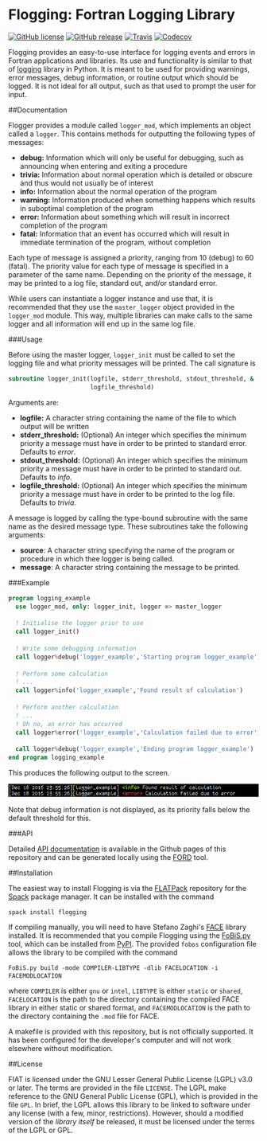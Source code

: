 # Flogging: Fortran Logging Library
[![GitHub license](https://img.shields.io/badge/license-LGPL_v3-blue.svg)](./LICENSE)
[![GitHub release](https://img.shields.io/github/release/cmacmackin/flogging.svg)](https://github.com/cmacmackin/flogging/releases)
[![Travis](https://img.shields.io/travis/cmacmackin/flogging.svg)](https://travis-ci.org/cmacmackin/flogging)
[![Codecov](https://img.shields.io/codecov/c/github/cmacmackin/flogging.svg)](https://codecov.io/gh/cmacmackin/flogging)

Flogging provides an easy-to-use interface for logging events and
errors in Fortran applications and libraries. Its use and
functionality is similar to that of
[logging](https://docs.python.org/2/library/logging.html) library in
Python. It is meant to be used for providing warnings, error messages,
debug information, or routine output which should be logged. It is not
ideal for all output, such as that used to prompt the user for input.


##Documentation

Flogger provides a module called `logger_mod`, which implements an
object called a `logger`. This contains methods for outputting the
following types of messages:

- **debug:** Information which will only be useful for debugging, such
  as announcing when entering and exiting a procedure
- **trivia:** Information about normal operation which is detailed or
  obscure and thus would not usually be of interest
- **info:** Information about the normal operation of the program
- **warning:** Information produced when something happens which
  results in suboptimal completion of the program
- **error:** Information about something which will result in
  incorrect completion of the program
- **fatal:** Information that an event has occurred which will result
  in immediate termination of the program, without completion

Each type of message is assigned a priority, ranging from 10 (debug)
to 60 (fatal). The priority value for each type of message is
specified in a parameter of the same name. Depending on the priority
of the message, it may be printed to a log file, standard out, and/or
standard error.

While users can instantiate a logger instance and use that, it is
recommended that they use the `master_logger` object provided in the
`logger_mod` module. This way, multiple libraries can make calls to
the same logger and all information will end up in the same log file.

###Usage

Before using the master logger, `logger_init` must be called to set
the logging file and what priority messages will be printed. The
call signature is
```fortran
subroutine logger_init(logfile, stderr_threshold, stdout_threshold, &
	                   logfile_threshold)
```
Arguments are:

- **logfile:** A character string containing the name of the file to
  which output will be written
- **stderr_threshold:** (Optional) An integer which specifies the
  minimum priority a message must have in order to be printed to
  standard error. Defaults to *error*.
- **stdout_threshold:** (Optional) An integer which specifies the
  minimum priority a message must have in order to be printed to
  standard out. Defaults to *info*.
- **logfile_threshold:** (Optional) An integer which specifies the
  minimum priority a message must have in order to be printed to the
  log file. Defaults to *trivia*.

A message is logged by calling the type-bound subroutine with the same
name as the desired message type. These subroutines take the following
arguments:

- **source**: A character string specifying the name of the
  program or procedure in which thee logger is being called.
- **message**: A character string containing the message to be
  printed.

###Example

```fortran
program logging_example
  use logger_mod, only: logger_init, logger => master_logger

  ! Initialise the logger prior to use
  call logger_init()

  ! Write some debugging information
  call logger%debug('logger_example','Starting program logger_example')

  ! Perform some calculation
  ! ...
  call logger%info('logger_example','Found result of calculation')

  ! Perform another calculation
  ! ...
  ! Oh no, an error has occurred
  call logger%error('logger_example','Calculation failed due to error')

  call logger%debug('logger_example','Ending program logger_example')
end program logging_example
```

This produces the following output to the screen.

![Output from the example program above](./media/sample-output.png)

Note that debug information is not displayed, as its priority falls
below the default threshold for this.

###API

Detailed [API documentation](https://cmacmackin.github.io/flogging) is
available in the Github pages of this repository and can be generated
locally using the [FORD](https://github.com/cmacmackin/ford) tool. 


##Installation

The easiest way to install Flogging is via the
[FLATPack](https://github.com/Fortran-FOSS-Programmers/FLATPack)
repository for the [Spack](https://spack.readthedocs.io/en/latest/)
package manager. It can be installed with the command
```
spack install flogging
```

If compiling manually, you will need to have Stefano Zaghi's
[FACE](https://github.com/szaghi/FACE) library installed. It is
recommended that you compile Flogging using the
[FoBiS.py](https://github.com/szaghi/FoBiS) tool, 
which can be installed from
[PyPI](https://pypi.python.org/pypi/FoBiS.py/). The provided `fobos`
configuration file allows the library to be compiled with the command
```
FoBiS.py build -mode COMPILER-LIBTYPE -dlib FACELOCATION -i FACEMODLOCATION
```
where `COMPILER` is either `gnu` or `intel`, `LIBTYPE` is either
`static` or `shared`, `FACELOCATION` is the path to the directory
containing the compiled FACE library in either static or shared
format, and `FACEMODLOCATION` is the path to the directory containing
the `.mod` file for FACE.

A makefile is provided with this repository, but is not officially
supported. It has been configured for the developer's computer and
will not work elsewhere without modification.


##License

FIAT is licensed under the GNU Lesser General Public License (LGPL) v3.0 or
later. The terms are provided in the file `LICENSE`. The LGPL make reference
to the GNU General Public License (GPL), which is provided in the file `GPL`.
In brief, the LGPL allows this library to be linked to software under any
license (with a few, minor, restrictions). However, should a modified version
of the _library itself_ be released, it must be licensed under the terms of
the LGPL or GPL.
